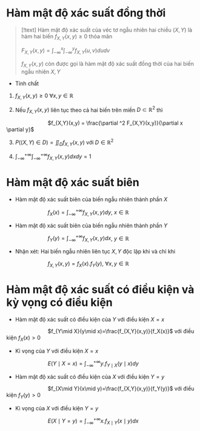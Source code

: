 
# Hàm mật độ xác suất đồng thời

>[!text]
>Hàm mật độ xác suất của véc tơ ngẫu nhiên hai chiều $(X,Y)$ là hàm hai biến $f_{X,Y}(x,y)\geq 0$ thỏa mãn
>
>$F_{X,Y}(x,y)=\displaystyle{\int_{-\infty}^x\int_{-\infty}^y f_{X,Y}(u,v)dudv}$ 
>
>$f_{X,Y}(x,y)$ còn được gọi là hàm mật độ xác suất đồng thời của hai biến ngẫu nhiên $X,Y$

- Tính chất

1. $f_{X,Y}(x,y)\geq 0$   $\forall x,y\in \mathbb R$ 

2. Nếu $f_{X,Y}(x,y)$ liên tục theo cả hai biến trên miền $D \subset \mathbb R^2$ thì

$\hspace{3cm}$$f_{X,Y}(x,y) = \frac{\partial ^2 F_{X,Y}(x,y)}{\partial x \partial y}$

3. $P((X,Y)\in D)= \displaystyle{\iint_D f_{X,Y}(x,y)}$   với $D\in \mathbb R^2$

4. $\displaystyle{\int_{-\infty}^{+\infty}\int_{-\infty}^{+\infty} f_{X,Y}(x,y)dxdy}=1$

# Hàm mật độ xác suất biên

- Hàm mật độ xác suất biên của biến ngẫu nhiên thành phần $X$ 

$\hspace{3cm}$$f_X(x)=\displaystyle{\int_{-\infty}^{+\infty}f_{X,Y}(x,y)dy}$,    $x\in \mathbb R$

- Hàm mật độ xác suất biên của biến ngẫu nhiên thành phần $Y$

$\hspace{3cm}$$f_Y(y)=\displaystyle{\int_{-\infty}^{+\infty}f_{X,Y}(x,y)dx}$,    $y\in \mathbb R$

- Nhận xét: Hai biến ngẫu nhiên liên tục $X,Y$ độc lập khi và chỉ khi

$\hspace{3cm}$$f_{X,Y}(x,y)=f_X(x).f_Y(y)$,   $\forall x,y\in \mathbb R$

# Hàm mật độ xác suất có điều kiện và kỳ vọng có điều kiện

- Hàm mật độ xác suất có điều kiện của $Y$ với điều kiện $X=x$ 

$\hspace{3cm}$$f_{Y\mid X}(y\mid x)=\frac{f_{X,Y}(x,y)}{f_X(x)}$  với điều kiện $f_X(x) > 0$

- Kì vọng của $Y$ với điều kiện $X=x$ 

$\hspace{3cm}$$E(Y\mid X=x)=\displaystyle{\int_{-\infty}^{+\infty}y.f_{Y\mid X}(y\mid x)dy}$


- Hàm mật độ xác suất có điều kiện của $X$ với điều kiện $Y=y$ 

$\hspace{3cm}$$f_{X\mid Y}(x\mid y)=\frac{f_{X,Y}(x,y)}{f_Y(y)}$  với điều kiện $f_Y(y) > 0$

- Kì vọng của $X$ với điều kiện $Y=y$ 

$\hspace{3cm}$$E(X\mid Y=y)=\displaystyle{\int_{-\infty}^{+\infty}x.f_{X\mid Y}(x\mid y)dx}$

